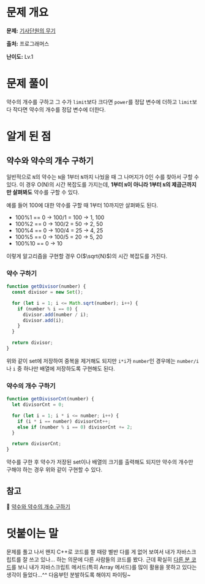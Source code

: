 # 문제 개요

**문제:** [기사단원의 무기](https://school.programmers.co.kr/learn/courses/30/lessons/136798)

**출처:** 프로그래머스

**난이도:** Lv.1

# 문제 풀이

약수의 개수를 구하고 그 수가 `limit`보다 크다면 `power`를 정답 변수에 더하고 `limit`보다 작다면 약수의 개수를 정답 변수에 더한다.

# 알게 된 점

## 약수와 약수의 개수 구하기

일반적으로 `N`의 약수는 `N`을 1부터 `N`까지 나눴을 때 그 나머지가 0인 수를 찾아서 구할 수 있다. 이 경우 O(N)의 시간 복잡도를 가지는데, **1부터 `N`이 아니라 1부터 `N`의 제곱근까지만 살펴봐도** 약수를 구할 수 있다.

예를 들어 100에 대한 약수를 구할 때 1부터 10까지만 살펴봐도 된다.

- 100%1 == 0 → 100/1 = 100 → 1, 100
- 100%2 == 0 → 100/2 = 50 → 2, 50
- 100%4 == 0 → 100/4 = 25 → 4, 25
- 100%5 == 0 → 100/5 = 20 → 5, 20
- 100%10 == 0 → 10

이렇게 알고리즘을 구현할 경우 O($\sqrt{N}$)의 시간 복잡도를 가진다.

### 약수 구하기

```jsx
function getDivisor(number) {
  const divisor = new Set();

  for (let i = 1; i <= Math.sqrt(number); i++) {
    if (number % i == 0) {
      divisor.add(number / i);
      divisor.add(i);
    }
  }

  return divisor;
}
```

위와 같이 set에 저장하여 중복을 제거해도 되지만 `i*i`가 `number`인 경우에는 `number/i`나 `i` 중 하나만 배열에 저장하도록 구현해도 된다.

### 약수의 개수 구하기

```jsx
function getDivisorCnt(number) {
  let divisorCnt = 0;

  for (let i = 1; i * i <= number; i++) {
    if (i * i == number) divisorCnt++;
    else if (number % i == 0) divisorCnt += 2;
  }

  return divisorCnt;
}
```

약수를 구한 후 약수가 저장된 set이나 배열의 크기를 출력해도 되지만 약수의 개수만 구해야 하는 경우 위와 같이 구현할 수 있다.

## 참고

🔗 [약수와 약수의 개수 구하기](https://velog.io/@dankim/%EC%95%8C%EA%B3%A0%EB%A6%AC%EC%A6%98-%EC%95%BD%EC%88%98-%EA%B5%AC%ED%95%98%EA%B8%B0-%EA%B8%B0%EB%B3%B8-%EC%A0%9C%EA%B3%B1%EA%B7%BC-Math.sqrt)

# 덧붙이는 말

문제를 풀고 나서 왠지 C++로 코드를 짤 때랑 별반 다를 게 없어 보여서 내가 자바스크립트를 잘 쓰고 있나… 하는 의문에 다른 사람들의 코드를 봤다. 근데 확실히 [다른 분 코드](https://school.programmers.co.kr/questions/51080)를 보니 내가 자바스크립트 메서드(특히 Array 메서드)를 많이 활용을 못하고 있다는 생각이 들었다…^^ 다음부턴 분발하도록 해야지 파이팅~
